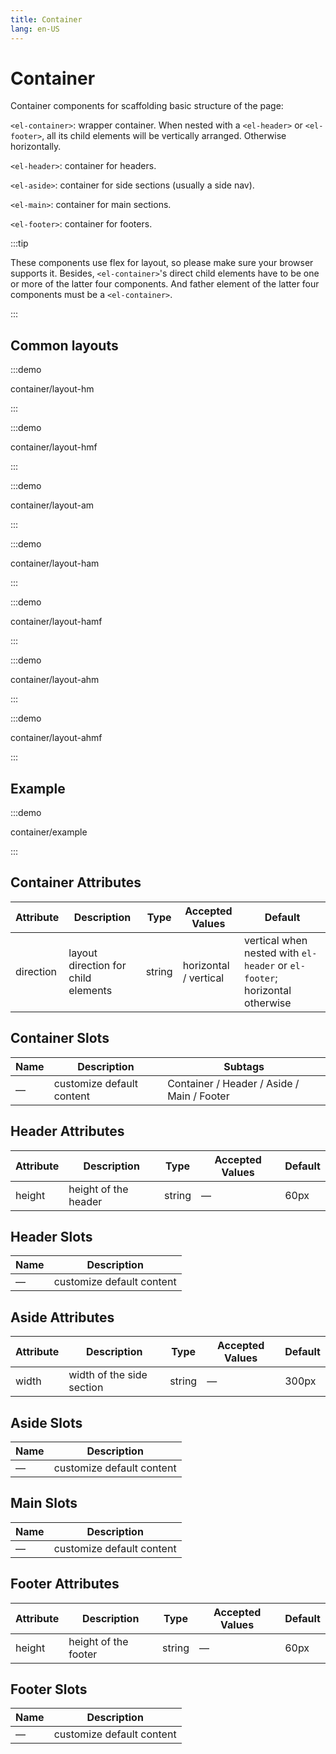 ```yaml
---
title: Container
lang: en-US
---
```


# Container

Container components for scaffolding basic structure of the page:

`<el-container>`: wrapper container. When nested with a `<el-header>` or `<el-footer>`, all its child elements will be vertically arranged. Otherwise horizontally.

`<el-header>`: container for headers.

`<el-aside>`: container for side sections (usually a side nav).

`<el-main>`: container for main sections.

`<el-footer>`: container for footers.

:::tip

These components use flex for layout, so please make sure your browser supports it. Besides, `<el-container>`'s direct child elements have to be one or more of the latter four components. And father element of the latter four components must be a `<el-container>`.

:::

## Common layouts

<style lang="scss">
@use '../examples/container/common-layout.scss';
</style>

:::demo

container/layout-hm

:::

:::demo

container/layout-hmf

:::

:::demo

container/layout-am

:::

:::demo

container/layout-ham

:::

:::demo

container/layout-hamf

:::

:::demo

container/layout-ahm

:::

:::demo

container/layout-ahmf

:::

## Example

:::demo

container/example

:::

## Container Attributes

| Attribute | Description                         | Type   | Accepted Values       | Default                                                                    |
| --------- | ----------------------------------- | ------ | --------------------- | -------------------------------------------------------------------------- |
| direction | layout direction for child elements | string | horizontal / vertical | vertical when nested with `el-header` or `el-footer`; horizontal otherwise |

## Container Slots

| Name | Description               | Subtags                                    |
| ---- | ------------------------- | ------------------------------------------ |
| —    | customize default content | Container / Header / Aside / Main / Footer |

## Header Attributes

| Attribute | Description          | Type   | Accepted Values | Default |
| --------- | -------------------- | ------ | --------------- | ------- |
| height    | height of the header | string | —               | 60px    |

## Header Slots

| Name | Description               |
| ---- | ------------------------- |
| —    | customize default content |

## Aside Attributes

| Attribute | Description               | Type   | Accepted Values | Default |
| --------- | ------------------------- | ------ | --------------- | ------- |
| width     | width of the side section | string | —               | 300px   |

## Aside Slots

| Name | Description               |
| ---- | ------------------------- |
| —    | customize default content |

## Main Slots

| Name | Description               |
| ---- | ------------------------- |
| —    | customize default content |

## Footer Attributes

| Attribute | Description          | Type   | Accepted Values | Default |
| --------- | -------------------- | ------ | --------------- | ------- |
| height    | height of the footer | string | —               | 60px    |

## Footer Slots

| Name | Description               |
| ---- | ------------------------- |
| —    | customize default content |
